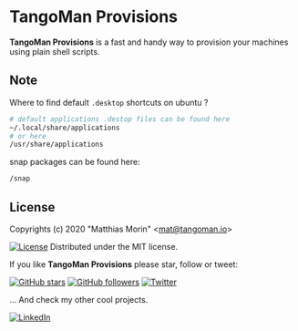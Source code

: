 TangoMan Provisions
===================

**TangoMan Provisions** is a fast and handy way to provision your machines using plain shell scripts.

Note
----

Where to find default `.desktop` shortcuts on ubuntu ?

```bash
# default applications .destop files can be found here
~/.local/share/applications
# or here
/usr/share/applications
```

snap packages can be found here:

```bash
/snap
```

License
-------

Copyrights (c) 2020 &quot;Matthias Morin&quot; &lt;mat@tangoman.io&gt;

[![License](https://img.shields.io/badge/Licence-MIT-green.svg)](LICENCE)
Distributed under the MIT license.

If you like **TangoMan Provisions** please star, follow or tweet:

[![GitHub stars](https://img.shields.io/github/stars/TangoMan75/provisions?style=social)](https://github.com/TangoMan75/provisions/stargazers)
[![GitHub followers](https://img.shields.io/github/followers/TangoMan75?style=social)](https://github.com/TangoMan75)
[![Twitter](https://img.shields.io/twitter/url?style=social&url=https%3A%2F%2Fgithub.com%2FTangoMan75%2Fprovisions)](https://twitter.com/intent/tweet?text=Wow:&url=https%3A%2F%2Fgithub.com%2FTangoMan75%2Fprovisions)

... And check my other cool projects.

[![LinkedIn](https://img.shields.io/static/v1?style=social&logo=linkedin&label=LinkedIn&message=morinmatthias)](https://www.linkedin.com/in/morinmatthias)
